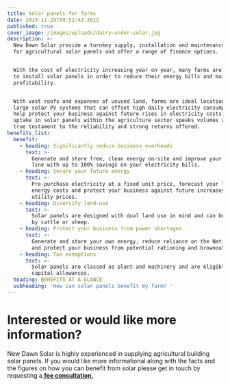 ```yaml
---
title: Solar panels for farms
date: 2019-11-29T09:52:43.301Z
published: true
cover_image: /images/uploads/dairy-under-solar.jpg
description: >-
  New Dawn Solar provide a turnkey supply, installation and maintenance service
  for agricultural solar panels and offer a range of finance options.


  With the cost of electricity increasing year on year, many farms are looking
  to install solar panels in order to reduce their energy bills and maintain
  profitability.


  With vast roofs and expanses of unused land, farms are ideal locations for
  large solar PV systems that can offset high daily electricity consumption and
  help protect your business against future rises in electricity costs. The huge
  uptake in solar panels within the agriculture sector speaks volumes and is a
  true testament to the reliability and strong returns offered.
benefits_list:
  benefit:
    - heading: Significantly reduce business overheads
      text: >-
        Generate and store free, clean energy on-site and improve your bottom
        line with up to 100% savings on your electricity bills.
    - heading: Secure your future energy
      text: >-
        Pre-purchase electricity at a fixed unit price, forecast your long-term
        energy costs and protect your business against future increases in
        utility prices.
    - heading: Diversify land-use
      text: >-
        Solar panels are designed with dual land use in mind and can be grazed
        by cattle or sheep.
    - heading: Protect your business from power shortages
      text: >-
        Generate and store your own energy, reduce reliance on the National Grid
        and protect your business from potential rationing and brownouts.
    - heading: Tax exemptions
      text: >-
        Solar panels are classed as plant and machinery and are eligible for
        capital allowances.
  heading: BENEFITS AT A GLANCE
  subheading: 'How can solar panels benefit my farm? '
---
```

# Interested or would like more information?

New Dawn Solar is highly experienced in supplying agricultural building solar panels. If you would like more informational along with the facts and the figures on how you can benefit from solar please get in touch by requesting a[ **fee consultation**.](/contact)
